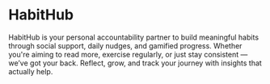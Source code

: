 # HabitHub
HabitHub is your personal accountability partner to build meaningful habits through social support, daily nudges, and gamified progress. Whether you're aiming to read more, exercise regularly, or just stay consistent — we’ve got your back. Reflect, grow, and track your journey with insights that actually help.
